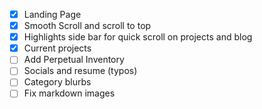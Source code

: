 - [X] Landing Page
- [X] Smooth Scroll and scroll to top
- [X] Highlights side bar for quick scroll on projects and blog
- [X] Current projects
- [ ] Add Perpetual Inventory
- [ ] Socials and resume (typos)
- [ ] Category blurbs
- [ ] Fix markdown images
